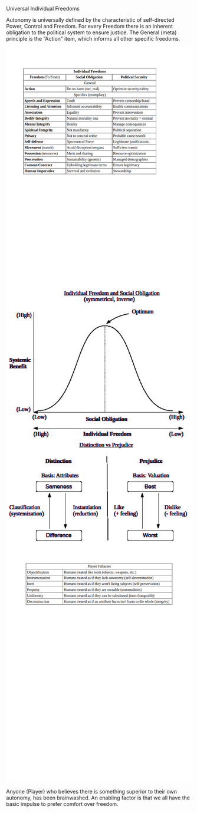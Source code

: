 Universal Individual Freedoms

Autonomy is universally defined by the characteristic of self-directed
Power, Control and Freedom. For every Freedom there is an inherent
obligation to the political system to ensure justice. The General (meta)
principle is the “Action” item, which informs all other specific
freedoms.

<img src="assets/freedoms.png">  

<img src="assets/freedom-and-obligation.png">  

<img src="assets/distinction-and-prejudice.png">  

<img src="assets/player-fallacies.png">  

Anyone (Player) who believes there is something superior to their own autonomy, has been brainwashed. An enabling factor is that
we all have the basic impulse to prefer comfort over freedom.

